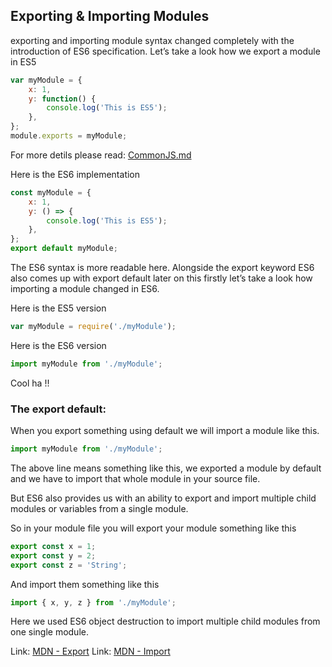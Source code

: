 ## Exporting & Importing Modules

exporting and importing module syntax changed completely with the introduction of ES6 specification. Let’s take a look how we export a module in ES5

```javascript
var myModule = {
	x: 1,
	y: function() {
		console.log('This is ES5');
	},
};
module.exports = myModule;
```

For more detils please read: [CommonJS.md](./CommonJS.md)

Here is the ES6 implementation

```javascript
const myModule = {
	x: 1,
	y: () => {
		console.log('This is ES5');
	},
};
export default myModule;
```

The ES6 syntax is more readable here. Alongside the export keyword ES6 also comes up with export default later on this firstly let’s take a look how importing a module changed in ES6.

Here is the ES5 version

```javascript
var myModule = require('./myModule');
```

Here is the ES6 version

```javascript
import myModule from './myModule';
```

Cool ha !!

### The export default:

When you export something using default we will import a module like this.

```javascript
import myModule from './myModule';
```

The above line means something like this, we exported a module by default and we have to import that whole module in your source file.

But ES6 also provides us with an ability to export and import multiple child modules or variables from a single module.

So in your module file you will export your module something like this

```javascript
export const x = 1;
export const y = 2;
export const z = 'String';
```

And import them something like this

```javascript
import { x, y, z } from './myModule';
```

Here we used ES6 object destruction to import multiple child modules from one single module.

Link: [MDN - Export](https://developer.mozilla.org/en-US/docs/Web/JavaScript/Reference/Statements/export)
Link: [MDN - Import](https://developer.mozilla.org/en-US/docs/Web/JavaScript/Reference/Statements/import)
